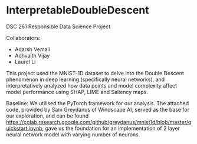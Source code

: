 # InterpretableDoubleDescent
DSC 261 Responsible Data Science Project

Collaborators:
* Adarsh Vemali
* Adhvaith Vijay
* Laurel Li

This project used the MNIST-1D dataset to delve into the Double Descent phenomenon in deep learning (specifically neural networks), and interpretatively analyzed how data points and model complexity affect model performance using SHAP, LIME and Saliency maps.

Baseline:
We utilised the PyTorch framework for our analysis. The attached code, provided by Sam Greydanus of Windscape AI,  served as the base for our exploration, and can be found https://colab.research.google.com/github/greydanus/mnist1d/blob/master/quickstart.ipynb, gave us the foundation for an implementation of 2 layer neural network model with varying number of neurons.
